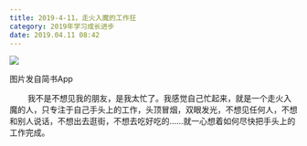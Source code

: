 ```yaml
---
title: 2019-4-11，走火入魔的工作狂
category: 2019年学习成长进步
date: 2019.04.11 08:42
---
```


![](https://markdown-1301532546.cos.ap-guangzhou.myqcloud.com/peipei_blog/20210921144333.jpeg)  

图片发自简书App

  

  

        我不是不想见我的朋友，是我太忙了。我感觉自己忙起来，就是一个走火入魔的人，只专注于自己手头上的工作，头顶冒烟，双眼发光，不想见任何人，不想和别人说话，不想出去逛街，不想去吃好吃的……就一心想着如何尽快把手头上的工作完成。